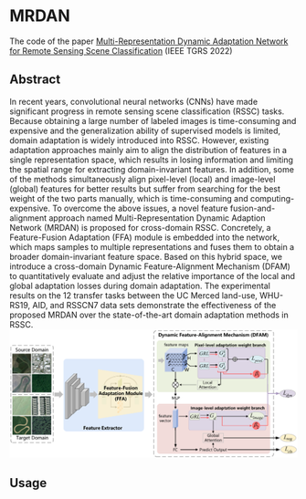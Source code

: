 # MRDAN
The code of the paper [Multi-Representation Dynamic Adaptation Network for Remote Sensing Scene Classification](https://ieeexplore.ieee.org/document/9930794) (IEEE TGRS 2022)

## Abstract
In recent years, convolutional neural networks (CNNs) have made significant progress in remote sensing scene classification (RSSC) tasks. Because obtaining a large number of labeled images is time-consuming and expensive and the generalization ability of supervised models is limited, domain adaptation is widely introduced into RSSC. However, existing adaptation approaches mainly aim to align the distribution of features in a single representation space, which results in losing information and limiting the spatial range for extracting domain-invariant features. In addition, some of the methods simultaneously align pixel-level (local) and image-level (global) features for better results but suffer from searching for the best weight of the two parts manually, which is time-consuming and computing-expensive. To overcome the above issues, a novel feature fusion-and-alignment approach named Multi-Representation Dynamic Adaption Network (MRDAN) is proposed for cross-domain RSSC. Concretely, a Feature-Fusion Adaptation (FFA) module is embedded into the network, which maps samples to multiple representations and fuses them to obtain a broader domain-invariant feature space. Based on this hybrid space, we introduce a cross-domain Dynamic Feature-Alignment Mechanism (DFAM) to quantitatively evaluate and adjust the relative importance of the local and global adaptation losses during domain adaptation. The experimental results on the 12 transfer tasks between the UC Merced land-use, WHU-RS19, AID, and RSSCN7 data sets demonstrate the effectiveness of the proposed MRDAN over the state-of-the-art domain adaptation methods in RSSC.
![img erro](MRDAN.png)

## Usage

